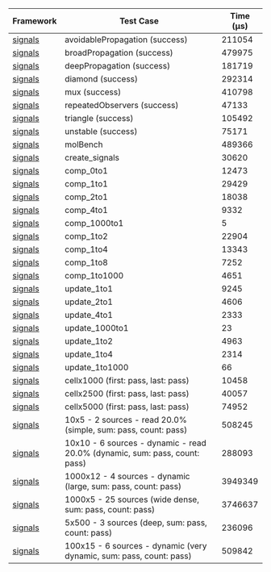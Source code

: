 | Framework | Test Case | Time (μs) |
| --- | --- | --- |
| [signals](https://github.com/rodydavis/signals.dart) | avoidablePropagation (success) | 211054 |
| [signals](https://github.com/rodydavis/signals.dart) | broadPropagation (success) | 479975 |
| [signals](https://github.com/rodydavis/signals.dart) | deepPropagation (success) | 181719 |
| [signals](https://github.com/rodydavis/signals.dart) | diamond (success) | 292314 |
| [signals](https://github.com/rodydavis/signals.dart) | mux (success) | 410798 |
| [signals](https://github.com/rodydavis/signals.dart) | repeatedObservers (success) | 47133 |
| [signals](https://github.com/rodydavis/signals.dart) | triangle (success) | 105492 |
| [signals](https://github.com/rodydavis/signals.dart) | unstable (success) | 75171 |
| [signals](https://github.com/rodydavis/signals.dart) | molBench | 489366 |
| [signals](https://github.com/rodydavis/signals.dart) | create_signals | 30620 |
| [signals](https://github.com/rodydavis/signals.dart) | comp_0to1 | 12473 |
| [signals](https://github.com/rodydavis/signals.dart) | comp_1to1 | 29429 |
| [signals](https://github.com/rodydavis/signals.dart) | comp_2to1 | 18038 |
| [signals](https://github.com/rodydavis/signals.dart) | comp_4to1 | 9332 |
| [signals](https://github.com/rodydavis/signals.dart) | comp_1000to1 | 5 |
| [signals](https://github.com/rodydavis/signals.dart) | comp_1to2 | 22904 |
| [signals](https://github.com/rodydavis/signals.dart) | comp_1to4 | 13343 |
| [signals](https://github.com/rodydavis/signals.dart) | comp_1to8 | 7252 |
| [signals](https://github.com/rodydavis/signals.dart) | comp_1to1000 | 4651 |
| [signals](https://github.com/rodydavis/signals.dart) | update_1to1 | 9245 |
| [signals](https://github.com/rodydavis/signals.dart) | update_2to1 | 4606 |
| [signals](https://github.com/rodydavis/signals.dart) | update_4to1 | 2333 |
| [signals](https://github.com/rodydavis/signals.dart) | update_1000to1 | 23 |
| [signals](https://github.com/rodydavis/signals.dart) | update_1to2 | 4963 |
| [signals](https://github.com/rodydavis/signals.dart) | update_1to4 | 2314 |
| [signals](https://github.com/rodydavis/signals.dart) | update_1to1000 | 66 |
| [signals](https://github.com/rodydavis/signals.dart) | cellx1000 (first: pass, last: pass) | 10458 |
| [signals](https://github.com/rodydavis/signals.dart) | cellx2500 (first: pass, last: pass) | 40057 |
| [signals](https://github.com/rodydavis/signals.dart) | cellx5000 (first: pass, last: pass) | 74952 |
| [signals](https://github.com/rodydavis/signals.dart) | 10x5 - 2 sources - read 20.0% (simple, sum: pass, count: pass) | 508245 |
| [signals](https://github.com/rodydavis/signals.dart) | 10x10 - 6 sources - dynamic - read 20.0% (dynamic, sum: pass, count: pass) | 288093 |
| [signals](https://github.com/rodydavis/signals.dart) | 1000x12 - 4 sources - dynamic (large, sum: pass, count: pass) | 3949349 |
| [signals](https://github.com/rodydavis/signals.dart) | 1000x5 - 25 sources (wide dense, sum: pass, count: pass) | 3746637 |
| [signals](https://github.com/rodydavis/signals.dart) | 5x500 - 3 sources (deep, sum: pass, count: pass) | 236096 |
| [signals](https://github.com/rodydavis/signals.dart) | 100x15 - 6 sources - dynamic (very dynamic, sum: pass, count: pass) | 509842 |
